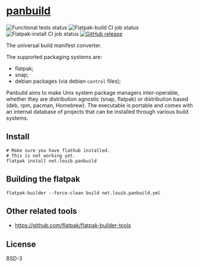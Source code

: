 # [panbuild](https://github.com/louib/panbuild)
![Functional tests status](https://github.com/louib/panbuild/workflows/tests/badge.svg)
![Flatpak-build CI job status](https://github.com/louib/panbuild/workflows/flatpak-build/badge.svg)
![Flatpak-install CI job status](https://github.com/louib/panbuild/workflows/flatpak-install/badge.svg)
[![GitHub release](https://img.shields.io/github/license/louib/panbuild)](https://github.com/louib/panbuild/blob/master/LICENSE)

The universal build manifest converter.

The supported packaging systems are:
* flatpak;
* snap;
* debian packages (via debian `control` files);

Panbuild aims to make Unix system package managers inter-operable, whether they are distribution
agnostic (snap, flatpak) or distribution based (deb, rpm, pacman, Homebrew). The executable is
portable and comes with an internal database of projects that can be installed through
various build systems.

## Install

```
# Make sure you have flathub installed.
# This is not working yet.
flatpak install net.louib.panbuild
```

## Building the flatpak
```
flatpak-builder --force-clean build net.louib.panbuild.yml
```

## Other related tools
* https://github.com/flatpak/flatpak-builder-tools

## License

BSD-3
